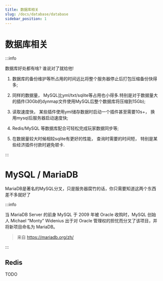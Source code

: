 ```yaml
---
title: 数据库相关
slug: /docs/database/database
sidebar_position: 1
---
```


# 数据库相关

:::info

数据库好处都有啥? 谁说对了就给他!

1. 数据库的备份维护等所占用的时间远比将整个服务器停止后打包压缩备份快得多;

2. 同样的数据量， MySQL比yml/txt/sqlite等占用也小得多.特别是对于数据量大的插件(30Gb的dynmap文件使用MySQL后整个数据库将压缩到15Gb);

3. 读取速度快， 某些插件使用yml储存数据时启动一个插件甚至需要10s+， 换用mysql后服务器启动速度快;

4. Redis/MySQL 等数据库配合可轻松完成玩家数据同步等;

5. 在数据量较大时候相较sqlite有更好的性能， 查询时需要的时间短， 特别是某些经济插件付款时避免顿卡.

:::

# MySQL / MariaDB

MariaDB是著名的MySQL分叉，只是服务器腐竹的话，你只需要知道这两个东西差不多就好了

:::info

当 MariaDB Server 的前身 MySQL 于 2009 年被 Oracle 收购时，MySQL 创始人 Michael “Monty” Widenius 出于对 Oracle 管理权的担忧而分叉了该项目，并将新项目命名为 MariaDB。

> 来自 https://mariadb.org/zh/

:::

## Redis

TODO
